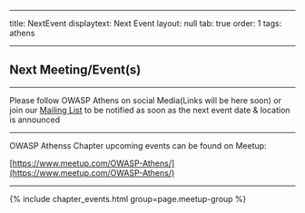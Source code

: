 
---

title: NextEvent
displaytext: Next Event
layout: null
tab: true
order: 1
tags: athens

---

## Next Meeting/Event(s)

[//]: # (Comment: When updating the next event info also update the homepage)


---
Please follow OWASP Athens on social Media(Links will be here soon) or join our [Mailing List](https://groups.google.com/a/owasp.org/forum/#!forum/athens-chapter) to be notified as soon as the next event date & location is announced

---
OWASP Athenss Chapter upcoming events can be found on Meetup:

[https://www.meetup.com/OWASP-Athens/](https://www.meetup.com/OWASP-Athens/)

---
{% include chapter_events.html group=page.meetup-group %}
